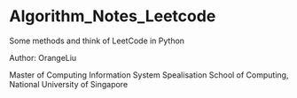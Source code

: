 # Algorithm_Notes_Leetcode
Some methods and think of LeetCode in Python

Author: OrangeLiu

Master of Computing Information System Spealisation
School of Computing, National University of Singapore
